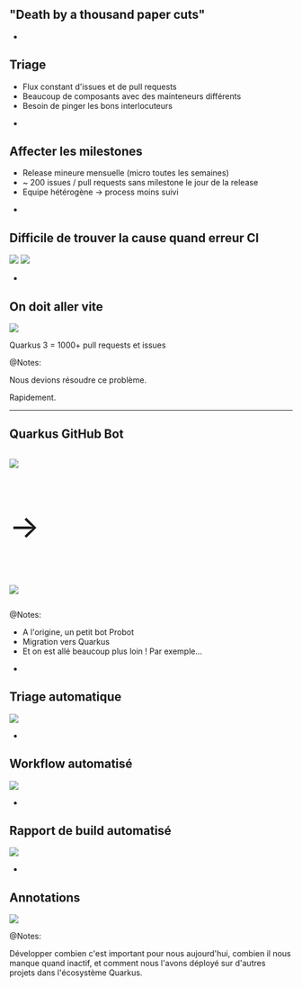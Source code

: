 ## "Death by a thousand paper cuts"

-

## Triage

* Flux constant d'issues et de pull requests
* Beaucoup de composants avec des mainteneurs différents
* Besoin de pinger les bons interlocuteurs

-

## Affecter les milestones

* Release mineure mensuelle (micro toutes les semaines)
* ~ 200 issues / pull requests sans milestone le jour de la release
* Equipe hétérogène → process moins suivi

-

## Difficile de trouver la cause quand erreur CI

![](images/long-log-file.png)
![](images/complex-build.png)

-

## On doit aller vite

![](images/github-activity-may-15-june-15.png)

Quarkus 3 = 1000+ pull requests et issues

@Notes:

Nous devions résoudre ce problème.

Rapidement.

---

<!-- .element: class="grid" -->
## Quarkus GitHub Bot

<div class="column">

![](images/probot.png)

</div>
<div class="column" style="font-size: 4em;">

&rarr;

</div>
<div class="column">

![](images/quarkus.svg)

</div>

@Notes:

* A l'origine, un petit bot Probot
* Migration vers Quarkus
* Et on est allé beaucoup plus loin ! Par exemple...

-

## Triage automatique

![](images/triaging.png)

-

## Workflow automatisé

![](images/workflow.png)

-

## Rapport de build automatisé

![](images/build-report.png)

-

## Annotations

![](images/build-report-annotation.png)

@Notes:

Développer combien c'est important pour nous aujourd'hui,
combien il nous manque quand inactif,
et comment nous l'avons déployé sur d'autres projets dans l'écosystème Quarkus.
